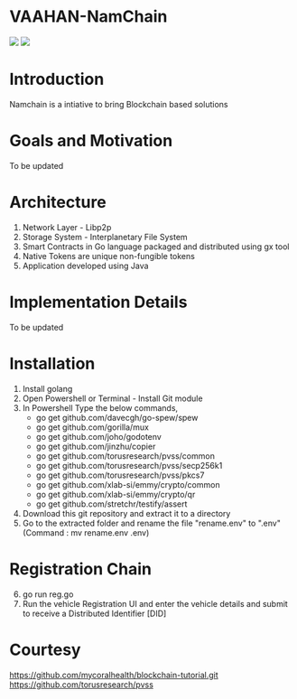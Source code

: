 # VAAHAN-NamChain  
![](https://img.shields.io/badge/Vaahan--NamChain-WIP-blue.svg) 
![](https://img.shields.io/badge/madeby-Ramaguru-blue.svg)


# Introduction
Namchain is a intiative to bring Blockchain based solutions

# Goals and Motivation

To be updated

# Architecture

1. Network Layer - Libp2p
2. Storage System - Interplanetary File System
3. Smart Contracts in Go language packaged and distributed using gx tool
4. Native Tokens are unique non-fungible tokens
5. Application developed using Java

# Implementation Details

To be updated

# Installation
1. Install golang 
2. Open Powershell or Terminal - Install Git module 
3. In Powershell Type the below commands,
    - go get github.com/davecgh/go-spew/spew
    - go get github.com/gorilla/mux
    - go get github.com/joho/godotenv
    - go get github.com/jinzhu/copier
    - go get github.com/torusresearch/pvss/common
    - go get github.com/torusresearch/pvss/secp256k1
    - go get github.com/torusresearch/pvss/pkcs7
    - go get github.com/xlab-si/emmy/crypto/common
    - go get github.com/xlab-si/emmy/crypto/qr
    - go get github.com/stretchr/testify/assert
4. Download this git repository and extract it to a directory
5. Go to the extracted folder and rename the file "rename.env" to ".env" (Command : mv rename.env .env)

# Registration Chain
6. go run reg.go
7. Run the vehicle Registration UI and enter the vehicle details and submit to receive a Distributed Identifier [DID]

# Courtesy
https://github.com/mycoralhealth/blockchain-tutorial.git
https://github.com/torusresearch/pvss
